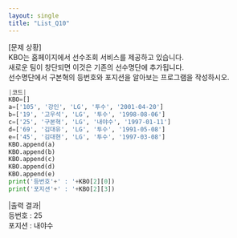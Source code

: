 ```yaml
---
layout: single
title: "List_Q10"
---
```


[문제 상황]<br>
KBO는 홈페이지에서 선수조회 서비스를 제공하고 있습니다.<br>
새로운 팀이 창단되면 이것은 기존의 선수명단에 추가됩니다.<br>
선수명단에서 구본혁의 등번호와 포지션을 알아보는 프로그램을 작성하시오.

~~~python
|코드|
KBO=[]
a=['105', '강인', 'LG', '투수', '2001-04-20']
b=['19', '고우석', 'LG', '투수', '1998-08-06']
c=['25', '구본혁', 'LG', '내야수', '1997-01-11']
d=['69', '김대유', 'LG', '투수', '1991-05-08']
e=['45', '김대현', 'LG', '투수', '1997-03-08']
KBO.append(a)
KBO.append(b)
KBO.append(c)
KBO.append(d)
KBO.append(e)
print('등번호'+' : '+KBO[2][0])
print('포지션'+' : '+KBO[2][3])
~~~

|출력 결과|<br>
등번호 : 25<br>
포지션 : 내야수
